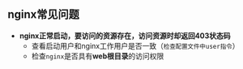 ## nginx常见问题



+ **nginx正常启动，要访问的资源存在，访问资源时却返回403状态码**
  + 查看启动用户和nginx工作用户是否一致（`检查配置文件中user指令`）
  + 检查`nginx`是否具有**web根目录**的访问权限
